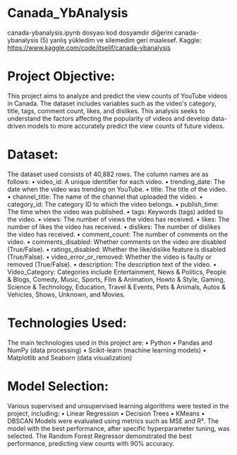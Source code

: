 # Canada_YbAnalysis

canada-ybanalysis.ipynb dosyası kod dosyamdır diğerini canada-ybanalysis (5) yanlış yükledim ve silemedim geri maalesef.
Kaggle: https://www.kaggle.com/code/itselif/canada-ybanalysis

# Project Objective:
This project aims to analyze and predict the view counts of YouTube videos in Canada. The dataset includes variables such as the video's category, title, tags, comment count, likes, and dislikes. This analysis seeks to understand the factors affecting the popularity of videos and develop data-driven models to more accurately predict the view counts of future videos.

# Dataset:
The dataset used consists of 40,882 rows. The column names are as follows:
•	video_id: A unique identifier for each video.
•	trending_date: The date when the video was trending on YouTube.
•	title: The title of the video.
•	channel_title: The name of the channel that uploaded the video.
•	category_id: The category ID to which the video belongs.
•	publish_time: The time when the video was published.
•	tags: Keywords (tags) added to the video.
•	views: The number of views the video has received.
•	likes: The number of likes the video has received.
•	dislikes: The number of dislikes the video has received.
•	comment_count: The number of comments on the video.
•	comments_disabled: Whether comments on the video are disabled (True/False).
•	ratings_disabled: Whether the like/dislike feature is disabled (True/False).
•	video_error_or_removed: Whether the video is faulty or removed (True/False).
•	description: The description text of the video.
•	Video_Category: Categories include Entertainment, News & Politics, People & Blogs, Comedy, Music, Sports, Film & Animation, Howto & Style, Gaming, Science & Technology, Education, Travel & Events, Pets & Animals, Autos & Vehicles, Shows, Unknown, and Movies.

# Technologies Used:
The main technologies used in this project are:
•	Python
•	Pandas and NumPy (data processing)
•	Scikit-learn (machine learning models)
•	Matplotlib and Seaborn (data visualization)

# Model Selection:
Various supervised and unsupervised learning algorithms were tested in the project, including:
•	Linear Regression
•	Decision Trees
•	KMeans
•	DBSCAN
Models were evaluated using metrics such as MSE and R². The model with the best performance, after specific hyperparameter tuning, was selected. The Random Forest Regressor demonstrated the best performance, predicting view counts with 90% accuracy.


